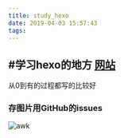 ```yaml
---
title: study_hexo
date: 2019-04-03 15:57:43
tags:
---
```


#学习hexo的地方
[网站](https://blog.csdn.net/sinat_37781304/article/details/82729029)
---
从0到有的过程都写的比较好

### 存图片用GitHub的issues
![awk](https://user-images.githubusercontent.com/29815834/55470202-bf0dfb80-5639-11e9-9a96-34b120cbf6a8.png)
